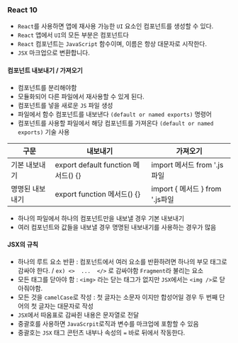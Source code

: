 ### React 10
- `React`를 사용하면 앱에 재사용 가능한 `UI` 요소인 컴포넌트를 생성할 수 있다.
- `React` 앱에서 `UI`의 모든 부분은 컴포넌트다
- `React` 컴포넌트는 `JavaScript` 함수이며, 이름은 항상 대문자로 시작한다.
- `JSX` 마크업으로 변환합니다.

#### 컴포넌트 내보내기 / 가져오기
- 컴포넌트를 분리해야함
- 모듈화되어 다른 파일에서 재사용할 수 있게 된다.
- 컴포넌트를 넣을 새로운 `JS` 파일 생성
- 파일에서 함수 컴포넌트를 내보낸다 `(default or named exports)` 명령어
- 컴포넌트를 사용할 파일에서 해당 컴포넌트를 가져온다 `(default or named exports)` 기술 사용

|구문|내보내기|가져오기|
|--|--|--|
|기본 내보내기|export default function 메서드() {}|import 메서드 from '.js 파일|
|명명된 내보내기|export function 메서드() {}|import { 메서드 } from '.js파일|
- 하나의 파일에서 하나의 컴포넌트만을 내보낼 경우 기본 내보내기
- 여러 컴포넌트와 값들을 내보낼 경우 명명된 내보내기를 사용하는 경우가 많음

#### JSX의 규칙
- 하나의 루트 요소 반환 : 컴포넌트에서 여러 요소를 반환하려면 하나의 부모 태그로 감싸야 한다. / `ex) <>  ...  </>` 로 감싸야함 `Fragment`라 불리는 요소
- 모든 태그를 닫아야 함 : `<img>` 라는 닫는 태그가 없지만 `JSX`에서는 `<img />`로 닫아줘야함.
- 모든 것을 `camelCase`로 작성 : 첫 글자는 소문자 이지만 합성어일 경우 두 번째 단어의 첫 글자는 대문자로 작성
- `JSX`에서 따옴표로 감싸쥔 내용은 문자열로 전달
- 중괄호를 사용하면 `JavaScrpit`로직과 변수를 마크업에 포함할 수 있음
- 중괄호는 `JSX` 태그 콘턴츠 내부나 속성의 `=` 바로 뒤에서 작동한다.